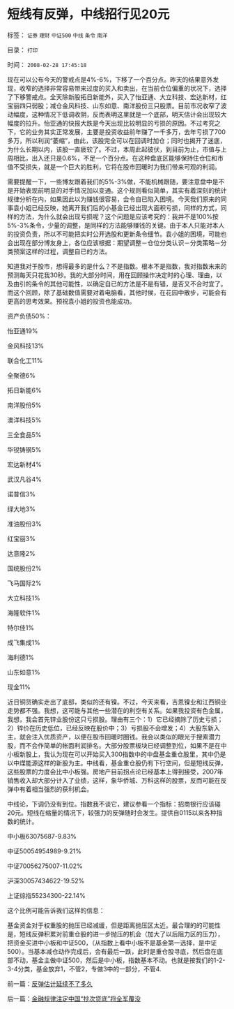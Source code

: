 # 短线有反弹，中线招行见20元

标签： `证券` `理财` `中证500` `中线` `条令` `南洋` 

目录： `打印`

时间： `2008-02-28 17:45:18`

现在可以公布今天的警戒点是4%-6%，下移了一个百分点。昨天的结果意外发现，收窄的选择非常容易带来过度的买入和卖出，在当前仓位偏重的状况下，选择了下移警戒点。全天除新股拓日新能外，买入了怡亚通、大立科技、宏达新材，红宝丽四只弱股；减仓金风科技、山东如意、南洋股份三只股票。目前市况收窄了波动幅度，这种情况下低调收阴，反而表明这里就是一个底部，明天估计会出现较大幅度的拉升。怡亚通的快报大跌是今天出现比较明显的亏损的原因。不过考究之下，它的业务其实正常发展，主要是投资收益前年赚了一千多万，去年亏损了700多万，所以利润“萎缩”，由此，该股完全可以在回调时加仓；同时也揭开了迷底，为什么长期以内，该股一直疲软了。不过，本周此起彼伏，到目前为止，市值与上周相比，出入还只是0.6%，不足一个百分点。在这种盘底区能够保持住仓位和市值不受损失，就是一个巨大的胜利，它将在股市回暖时为我们带来可观的利润。

需要提醒一下，一些博友跟着我们的5%-3%做，不能机械跟随，要注意盘中是不是开始表现前明显的对手情况加以变通。这个规则看似简单，其实有着深刻的统计规律分析在内，如果因此以为赚钱很容易，会令自已陷入困境。今天我们原来的同事袁小姐已经反映，她离开我们后的小基金已经出现大面积亏损，同样的方式，同样的方法，为什么就会出现亏损呢？这个问题是应该考究的：我并不是100%按5%-3%条令，少量的调整，是同样的方法能够赚钱的关键。由于本人只能对本人的投资负责，所以不可能把实时公开选股和更新条令细节。袁小姐的困境，可能也会出现在部分博友身上，各位应该根据：期望调整－仓位分类认识－分类策略－分类预案这样的过程，调整自已的方法。

知道我对于股市，想得最多的是什么？不是指数。根本不是指数，我对指数末来的预测每天只花我30秒。我的大部分时间，用在回顾操作决定时的心理、理由，以及由引的条令的其他可能性，以确定自已的方法是不是有错，是否又不合时宜了。而这个回顾，除了基础数值需要对着电脑看，其他时侯，在花园中散步，可能会有更高的思考效果。预祝袁小姐的投资也能成功。

资产负债50%：

怡亚通19%

金风科技13%

联合化工11%

全聚德6%

拓日新能6%

南洋股份5%

澳洋科技5%

三全食品5%

华锐铸钢5%

宏达新材4%

武汉凡谷4%

诺普信3%

绿大地3%

准油股份3%

红宝丽3%

达意隆2%

国统股份2%

飞马国际2%

大立科技1%

海隆软件1%

特尔佳1%

成飞集成1%

海利德1%

山东如意1%

现金11%

近日铜货确实走出了底部，类似的还有镍。不过，今天来看，吉恩镍业和江西铜业走势都不强。我想，这可能与其他一些潜在的利空有关系。如果我投资有色金属，我想，我会首先锌业股份这只亏损股。理由有三个：1）它已经摘除了历史亏损；2）锌价在历史低位，已经反映在股价中；3）亏损股不会增发；4）大股东新入主，就会注入优质资产，以便在股市回暖时圈钱。我会以类似的眼光于搜索潜力股，而不会作简单的帐面利润排名。大部分股票板块已经调整到位，如果不是在中小板新股上，我认为现在可以开始买入300指数中的中盘基金重仓股里，其中仍是以中煤能源这样的新股为主。中线看，基金重仓股仍有下行空间，但是短线反弹，这些股票的力度会比中小板强。房地产目前拐点论已经基本上得到接受，2007年销售收入却大部分计入了业绩，这样，象华侨城、万科这样的股票，反而可能在反弹中有着相当强烈的获利机会。

中线论，下调仍没有到位。指数我不谈它，建议参看一个指标：招商银行应该碰20元。短线在缩量的情况下，较强力的反弹随时会发生。提供自0115以来各种指数的统计。

中小板63075687-9.83%

中证50054954989-9.21%

中证70056275007-11.02%

沪深30057434622-19.52%

上证综指55234300-22.14%

这个比例可能告诉我们这样的信息：

基金资金对于权重股的抛压已经减缓，但是距离抛压区太近。最合理的的可能性是，短线反弹积累对前重仓股的进一步抛压的机会（加大了以后阻力区的压力），把资金买进中小板和中证500，（从指数上看中小板不是基金第一选择，是中证500）。当基本减仓动作完成后，会有最后一跌，此时是重仓股寻底，然后盘在底部不动，基金主做中证500，然后是中小板，指数基本不动。也就是按我们的1-2-3-4分类，基金放弃1，不管2，专做3中的一部分，不管4.



前一篇：[反弹估计延续不了多久](../../../2008/2/27/反弹估计延续不了多久.md)

后一篇：[金融规律注定中国“抄次贷底”将全军覆没](../../../2008/2/28/金融规律注定中国“抄次贷底”将全军覆没.md)